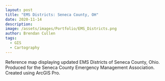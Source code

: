 ```yaml
---
layout: post
title: "EMS Districts: Seneca County, OH"
date: 2020-11-14
description: 
image: /assets/images/Portfolio/EMS_Districts.png
author: Brendan Cullen
tags:
  - GIS
  - Cartography
---
```


Reference map displaying updated EMS Districts of Seneca County, Ohio. Produced for the Seneca County Emergency Management Association. Created using ArcGIS Pro.
